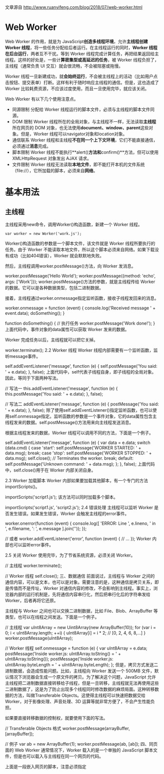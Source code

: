 文章源自 http://www.ruanyifeng.com/blog/2018/07/web-worker.html
# Web Worker
Web Worker 的作用，就是为 JavaScript**创造多线程环境**，允许**主线程创建 Worker 线程**，将一些任务分配给后者运行。在主线程运行的同时，**Worker 线程在后台运行**，两者互不干扰。等到 Worker 线程完成计算任务，再把结果返回给主线程。这样的好处是，一些计**算密集型或高延迟的任务**，被 Worker 线程负担了，主线程（通常负责 UI 交互）就会很流畅，不会被阻塞或拖慢。

Worker 线程一旦新建成功，就**会始终运行**，不会被主线程上的活动（比如用户点击按钮、提交表单）打断。这样有利于随时响应主线程的通信。但是，这也造成了 Worker 比较耗费资源，不应该过度使用，而且一旦使用完毕，就应该关闭。

Web Worker 有以下几个使用注意点。

- 同源限制
分配给 Worker 线程运行的脚本文件，必须与主线程的脚本文件同源。
- DOM 限制
Worker 线程所在的全局对象，与主线程不一样，无法读取**主线程**所在网页的 DOM 对象，也无法使用**document、window、parent**这些对象。但是，Worker 线程可以navigator对象和location对象。
- 通信联系
Worker 线程和主线程**不在同一个上下文环境**，它们不能直接通信，必须通过**消息**完成。
- 脚本限制
Worker 线程不能执行**alert()**方法和**confirm()**方法，但可以使用 XMLHttpRequest 对象发出 AJAX 请求。
- 文件限制
Worker 线程无法读取**本地文件**，即不能打开本机的文件系统（file://），它所加载的脚本，必须来自**网络**。

# 基本用法
## 主线程
主线程采用new命令，调用Worker()构造函数，新建一个 Worker 线程。
```
var worker = new Worker('work.js');
```
Worker()构造函数的参数是一个脚本文件，该文件就是 Worker 线程所要执行的任务。由于 Worker 不能读取本地文件，所以这个脚本必须来自网络。如果下载没有成功（比如404错误），Worker 就会默默地失败。

然后，主线程调用worker.postMessage()方法，向 Worker 发消息。


worker.postMessage('Hello World');
worker.postMessage({method: 'echo', args: ['Work']});
worker.postMessage()方法的参数，就是主线程传给 Worker 的数据。它可以是各种数据类型，包括二进制数据。

接着，主线程通过worker.onmessage指定监听函数，接收子线程发回来的消息。


worker.onmessage = function (event) {
  console.log('Received message ' + event.data);
  doSomething();
}

function doSomething() {
  // 执行任务
  worker.postMessage('Work done!');
}
上面代码中，事件对象的data属性可以获取 Worker 发来的数据。

Worker 完成任务以后，主线程就可以把它关掉。


worker.terminate();
2.2 Worker 线程
Worker 线程内部需要有一个监听函数，监听message事件。


self.addEventListener('message', function (e) {
  self.postMessage('You said: ' + e.data);
}, false);
上面代码中，self代表子线程自身，即子线程的全局对象。因此，等同于下面两种写法。


// 写法一
this.addEventListener('message', function (e) {
  this.postMessage('You said: ' + e.data);
}, false);

// 写法二
addEventListener('message', function (e) {
  postMessage('You said: ' + e.data);
}, false);
除了使用self.addEventListener()指定监听函数，也可以使用self.onmessage指定。监听函数的参数是一个事件对象，它的data属性包含主线程发来的数据。self.postMessage()方法用来向主线程发送消息。

根据主线程发来的数据，Worker 线程可以调用不同的方法，下面是一个例子。


self.addEventListener('message', function (e) {
  var data = e.data;
  switch (data.cmd) {
    case 'start':
      self.postMessage('WORKER STARTED: ' + data.msg);
      break;
    case 'stop':
      self.postMessage('WORKER STOPPED: ' + data.msg);
      self.close(); // Terminates the worker.
      break;
    default:
      self.postMessage('Unknown command: ' + data.msg);
  };
}, false);
上面代码中，self.close()用于在 Worker 内部关闭自身。

2.3 Worker 加载脚本
Worker 内部如果要加载其他脚本，有一个专门的方法importScripts()。


importScripts('script1.js');
该方法可以同时加载多个脚本。


importScripts('script1.js', 'script2.js');
2.4 错误处理
主线程可以监听 Worker 是否发生错误。如果发生错误，Worker 会触发主线程的error事件。


worker.onerror(function (event) {
  console.log([
    'ERROR: Line ', e.lineno, ' in ', e.filename, ': ', e.message
  ].join(''));
});

// 或者
worker.addEventListener('error', function (event) {
  // ...
});
Worker 内部也可以监听error事件。

2.5 关闭 Worker
使用完毕，为了节省系统资源，必须关闭 Worker。


// 主线程
worker.terminate();

// Worker 线程
self.close();
三、数据通信
前面说过，主线程与 Worker 之间的通信内容，可以是文本，也可以是对象。需要注意的是，这种通信是拷贝关系，即是传值而不是传址，Worker 对通信内容的修改，不会影响到主线程。事实上，浏览器内部的运行机制是，先将通信内容串行化，然后把串行化后的字符串发给 Worker，后者再将它还原。

主线程与 Worker 之间也可以交换二进制数据，比如 File、Blob、ArrayBuffer 等类型，也可以在线程之间发送。下面是一个例子。


// 主线程
var uInt8Array = new Uint8Array(new ArrayBuffer(10));
for (var i = 0; i < uInt8Array.length; ++i) {
  uInt8Array[i] = i * 2; // [0, 2, 4, 6, 8,...]
}
worker.postMessage(uInt8Array);

// Worker 线程
self.onmessage = function (e) {
  var uInt8Array = e.data;
  postMessage('Inside worker.js: uInt8Array.toString() = ' + uInt8Array.toString());
  postMessage('Inside worker.js: uInt8Array.byteLength = ' + uInt8Array.byteLength);
};
但是，拷贝方式发送二进制数据，会造成性能问题。比如，主线程向 Worker 发送一个 500MB 文件，默认情况下浏览器会生成一个原文件的拷贝。为了解决这个问题，JavaScript 允许主线程把二进制数据直接转移给子线程，但是一旦转移，主线程就无法再使用这些二进制数据了，这是为了防止出现多个线程同时修改数据的麻烦局面。这种转移数据的方法，叫做Transferable Objects。这使得主线程可以快速把数据交给 Worker，对于影像处理、声音处理、3D 运算等就非常方便了，不会产生性能负担。

如果要直接转移数据的控制权，就要使用下面的写法。


// Transferable Objects 格式
worker.postMessage(arrayBuffer, [arrayBuffer]);

// 例子
var ab = new ArrayBuffer(1);
worker.postMessage(ab, [ab]);
四、同页面的 Web Worker
通常情况下，Worker 载入的是一个单独的 JavaScript 脚本文件，但是也可以载入与主线程在同一个网页的代码。


<!DOCTYPE html>
  <body>
    <script id="worker" type="app/worker">
      addEventListener('message', function () {
        postMessage('some message');
      }, false);
    </script>
  </body>
</html>
上面是一段嵌入网页的脚本，注意必须指定<script>标签的type属性是一个浏览器不认识的值，上例是app/worker。

然后，读取这一段嵌入页面的脚本，用 Worker 来处理。


var blob = new Blob([document.querySelector('#worker').textContent]);
var url = window.URL.createObjectURL(blob);
var worker = new Worker(url);

worker.onmessage = function (e) {
  // e.data === 'some message'
};
上面代码中，先将嵌入网页的脚本代码，转成一个二进制对象，然后为这个二进制对象生成 URL，再让 Worker 加载这个 URL。这样就做到了，主线程和 Worker 的代码都在同一个网页上面。

五、实例：Worker 线程完成轮询
有时，浏览器需要轮询服务器状态，以便第一时间得知状态改变。这个工作可以放在 Worker 里面。


function createWorker(f) {
  var blob = new Blob(['(' + f.toString() +')()']);
  var url = window.URL.createObjectURL(blob);
  var worker = new Worker(url);
  return worker;
}

var pollingWorker = createWorker(function (e) {
  var cache;

  function compare(new, old) { ... };

  setInterval(function () {
    fetch('/my-api-endpoint').then(function (res) {
      var data = res.json();

      if (!compare(data, cache)) {
        cache = data;
        self.postMessage(data);
      }
    })
  }, 1000)
});

pollingWorker.onmessage = function () {
  // render data
}

pollingWorker.postMessage('init');
上面代码中，Worker 每秒钟轮询一次数据，然后跟缓存做比较。如果不一致，就说明服务端有了新的变化，因此就要通知主线程。

六、实例： Worker 新建 Worker
Worker 线程内部还能再新建 Worker 线程（目前只有 Firefox 浏览器支持）。下面的例子是将一个计算密集的任务，分配到10个 Worker。

主线程代码如下。


var worker = new Worker('worker.js');
worker.onmessage = function (event) {
  document.getElementById('result').textContent = event.data;
};
Worker 线程代码如下。


// worker.js

// settings
var num_workers = 10;
var items_per_worker = 1000000;

// start the workers
var result = 0;
var pending_workers = num_workers;
for (var i = 0; i < num_workers; i += 1) {
  var worker = new Worker('core.js');
  worker.postMessage(i * items_per_worker);
  worker.postMessage((i + 1) * items_per_worker);
  worker.onmessage = storeResult;
}

// handle the results
function storeResult(event) {
  result += event.data;
  pending_workers -= 1;
  if (pending_workers <= 0)
    postMessage(result); // finished!
}
上面代码中，Worker 线程内部新建了10个 Worker 线程，并且依次向这10个 Worker 发送消息，告知了计算的起点和终点。计算任务脚本的代码如下。


// core.js
var start;
onmessage = getStart;
function getStart(event) {
  start = event.data;
  onmessage = getEnd;
}

var end;
function getEnd(event) {
  end = event.data;
  onmessage = null;
  work();
}

function work() {
  var result = 0;
  for (var i = start; i < end; i += 1) {
    // perform some complex calculation here
    result += 1;
  }
  postMessage(result);
  close();
}
七、API
7.1 主线程
浏览器原生提供Worker()构造函数，用来供主线程生成 Worker 线程。


var myWorker = new Worker(jsUrl, options);
Worker()构造函数，可以接受两个参数。第一个参数是脚本的网址（必须遵守同源政策），该参数是必需的，且只能加载 JS 脚本，否则会报错。第二个参数是配置对象，该对象可选。它的一个作用就是指定 Worker 的名称，用来区分多个 Worker 线程。


// 主线程
var myWorker = new Worker('worker.js', { name : 'myWorker' });

// Worker 线程
self.name // myWorker
Worker()构造函数返回一个 Worker 线程对象，用来供主线程操作 Worker。Worker 线程对象的属性和方法如下。

Worker.onerror：指定 error 事件的监听函数。
Worker.onmessage：指定 message 事件的监听函数，发送过来的数据在Event.data属性中。
Worker.onmessageerror：指定 messageerror 事件的监听函数。发送的数据无法序列化成字符串时，会触发这个事件。
Worker.postMessage()：向 Worker 线程发送消息。
Worker.terminate()：立即终止 Worker 线程。
# Worker 线程
Web Worker 有自己的全局对象，**不是主线程的window**，而是一个专门为 Worker 定制的全局对象。因此定义在window上面的对象和方法不是全部都可以使用。

Worker 线程有一些自己的全局属性和方法。
```
self.name： Worker 的名字。该属性只读，由构造函数指定。
self.onmessage：指定message事件的监听函数。
self.onmessageerror：指定 messageerror 事件的监听函数。发送的数据无法序列化成字符串时，会触发这个事件。
self.close()：关闭 Worker 线程。
self.postMessage()：向产生这个 Worker 线程发送消息。
self.importScripts()：加载 JS 脚本。
```

## Web Worker的缺点
- 兼容性低
- 不想websocket有显著的性能提升

## Web Worker应用场景：
- 大数据的处理：
这里所说的大数据处理，并不是指数据量非常大，而是要从计算量来看，通常用时不能控制在**毫秒级**内的运算都可以考虑放在web worker中执行。
- 高频的用户交互：
高频的用户交互适用于根据用户的输入习惯、历史记录以及缓存等信息来协助用户完成输入的纠错、校正功能等类似场景，用户频繁输入的响应处理同样可以考虑放在web worker中执行。

## Web Worker与多线程
web worker现在有了多线程的形（有了**多线程的用法**），但还不具备多线程的神（**不具备线程通信、锁等后台线程的基本特性**），web worker的本质是支持我们把**数据刷新**与**页面渲染**两个动作拆开执行（不使用web worker的话这两个动作在主线程中是线性执行的）。